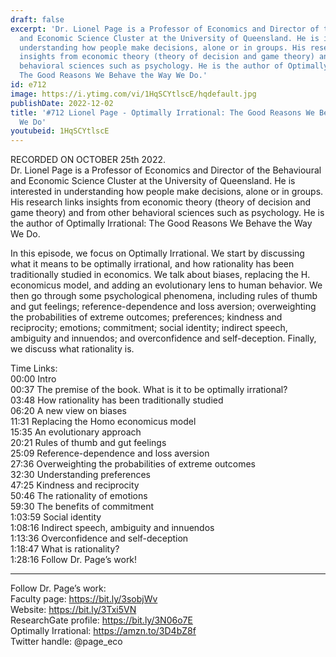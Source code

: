 ```yaml
---
draft: false
excerpt: 'Dr. Lionel Page is a Professor of Economics and Director of the Behavioural
  and Economic Science Cluster at the University of Queensland. He is interested in
  understanding how people make decisions, alone or in groups. His research links
  insights from economic theory (theory of decision and game theory) and from other
  behavioral sciences such as psychology. He is the author of Optimally Irrational:
  The Good Reasons We Behave the Way We Do.'
id: e712
image: https://i.ytimg.com/vi/1HqSCYtlscE/hqdefault.jpg
publishDate: 2022-12-02
title: '#712 Lionel Page - Optimally Irrational: The Good Reasons We Behave the Way
  We Do'
youtubeid: 1HqSCYtlscE
---
```

RECORDED ON OCTOBER 25th 2022.  
Dr. Lionel Page is a Professor of Economics and Director of the Behavioural and Economic Science Cluster at the University of Queensland. He is interested in understanding how people make decisions, alone or in groups. His research links insights from economic theory (theory of decision and game theory) and from other behavioral sciences such as psychology. He is the author of Optimally Irrational: The Good Reasons We Behave the Way We Do.

In this episode, we focus on Optimally Irrational. We start by discussing what it means to be optimally irrational, and how rationality has been traditionally studied in economics. We talk about biases, replacing the H. economicus model, and adding an evolutionary lens to human behavior. We then go through some psychological phenomena, including rules of thumb and gut feelings; reference-dependence and loss aversion; overweighting the probabilities of extreme outcomes; preferences; kindness and reciprocity; emotions; commitment; social identity; indirect speech, ambiguity and innuendos; and overconfidence and self-deception. Finally, we discuss what rationality is.

Time Links:  
00:00 Intro  
00:37  The premise of the book. What is it to be optimally irrational?  
03:48  How rationality has been traditionally studied  
06:20  A new view on biases  
11:31  Replacing the Homo economicus model  
15:35  An evolutionary approach  
20:21  Rules of thumb and gut feelings  
25:09  Reference-dependence and loss aversion  
27:36  Overweighting the probabilities of extreme outcomes  
32:30  Understanding preferences  
47:25  Kindness and reciprocity  
50:46  The rationality of emotions  
59:30  The benefits of commitment  
1:03:59  Social identity  
1:08:16  Indirect speech, ambiguity and innuendos  
1:13:36  Overconfidence and self-deception  
1:18:47  What is rationality?  
1:28:16  Follow Dr. Page’s work!

---

Follow Dr. Page’s work:  
Faculty page: https://bit.ly/3sobjWv  
Website: https://bit.ly/3Txi5VN  
ResearchGate profile: https://bit.ly/3N06o7E  
Optimally Irrational: https://amzn.to/3D4bZ8f  
Twitter handle: @page_eco
